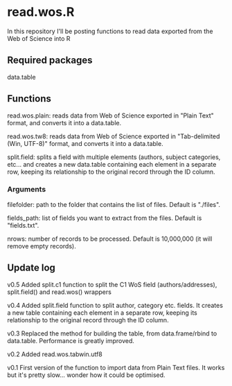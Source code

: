 # read.wos.R

In this repository I'll be posting functions to read data exported from the Web of Science into R

## Required packages

data.table

## Functions

read.wos.plain: reads data from Web of Science exported in "Plain Text" format, and converts it into a data.table. 

read.wos.tw8: reads data from Web of Science exported in "Tab-delimited (Win, UTF-8)" format, and converts it into a data.table.

split.field: splits a field with multiple elements (authors, subject categories, etc... and creates a new data.table containing each element in a separate row, keeping its relationship to the original record through the ID column.

### Arguments

filefolder: path to the folder that contains the list of files. Default is "./files".

fields_path: list of fields you want to extract from the files. Default is "fields.txt".

nrows: number of records to be processed. Default is 10,000,000 (it will remove empty records).

## Update log

v0.5	Added split.c1 function to split the C1 WoS field (authors/addresses), split.field() and read.wos() wrappers

v0.4    Added split.field function to split author, category etc. fields. It creates a new table containing each element in a separate row, keeping its relationship to the original record through the ID column.

v0.3	Replaced the method for building the table, from data.frame/rbind to data.table. Performance is greatly improved.

v0.2    Added read.wos.tabwin.utf8

v0.1	First version of the function to import data from Plain Text files. It works but it's pretty slow... wonder how it could be optimised.